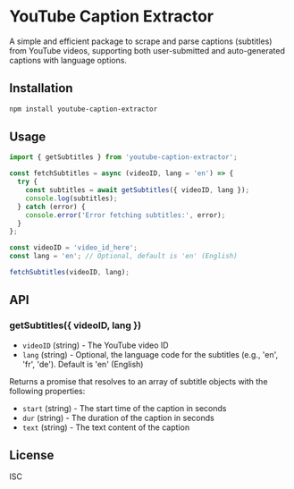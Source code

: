 # YouTube Caption Extractor

A simple and efficient package to scrape and parse captions (subtitles) from YouTube videos, supporting both user-submitted and auto-generated captions with language options.

## Installation

```sh
npm install youtube-caption-extractor
```

## Usage

```js
import { getSubtitles } from 'youtube-caption-extractor';

const fetchSubtitles = async (videoID, lang = 'en') => {
  try {
    const subtitles = await getSubtitles({ videoID, lang });
    console.log(subtitles);
  } catch (error) {
    console.error('Error fetching subtitles:', error);
  }
};

const videoID = 'video_id_here';
const lang = 'en'; // Optional, default is 'en' (English)

fetchSubtitles(videoID, lang);
```

## API

### getSubtitles({ videoID, lang })

- `videoID` (string) - The YouTube video ID
- `lang` (string) - Optional, the language code for the subtitles (e.g., 'en', 'fr', 'de'). Default is 'en' (English)

Returns a promise that resolves to an array of subtitle objects with the following properties:

- `start` (string) - The start time of the caption in seconds
- `dur` (string) - The duration of the caption in seconds
- `text` (string) - The text content of the caption

## License

ISC
